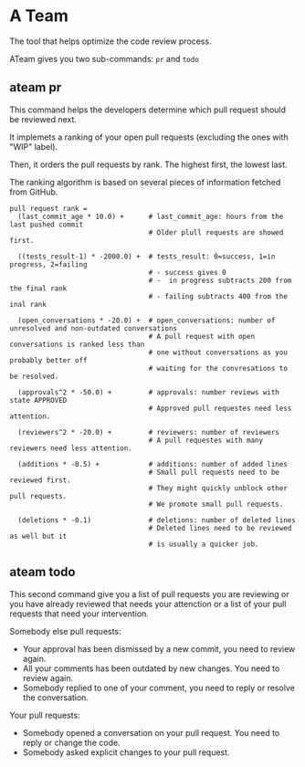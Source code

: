 # A Team

The tool that helps optimize the code review process.

ATeam gives you two sub-commands: `pr` and `todo`

## ateam pr

This command helps the developers determine which pull request should be reviewed next.

It implemets a ranking of your open pull requests (excluding the ones with "WIP" label).

Then, it orders the pull requests by rank. The highest first, the lowest last.

The ranking algorithm is based on several pieces of information fetched from GitHub.

```
pull request rank = 
  (last_commit_age * 10.0) +      # last_commit_age: hours from the last pushed commit
                                  # Older plull requests are showed first.

  ((tests_result-1) * -2000.0) +  # tests_result: 0=success, 1=in progress, 2=failing
                                  # - success gives 0
                                  # -  in progress subtracts 200 from the final rank
                                  # - failing subtracts 400 from the inal rank

  (open_conversations * -20.0) +  # open_conversations: number of unresolved and non-outdated conversations
                                  # A pull request with open conversations is ranked less than
                                  # one without conversations as you probably better off
                                  # waiting for the convresations to be resolved.

  (approvals^2 * -50.0) +         # approvals: number reviews with state APPROVED
                                  # Approved pull requestes need less attention.

  (reviewers^2 * -20.0) +         # reviewers: number of reviewers
                                  # A pull requestes with many reviewers need less attention.

  (additions * -0.5) +            # additions: number of added lines
                                  # Small pull requests need to be reviewed first.
                                  # They might quickly unblock other pull requests.
                                  # We promote small pull requests.

  (deletions * -0.1)              # deletions: number of deleted lines
                                  # Deleted lines need to be reviewed as well but it
                                  # is usually a quicker job.
```

## ateam todo

This second command give you a list of pull requests you are reviewing or you have already reviewed 
that needs your attenction or a list of your pull requests that need your intervention.

Somebody else pull requests:
  - Your approval has been dismissed by a new commit, you need to review again.
  - All your comments has been outdated by new changes. You need to review again.
  - Somebody replied to one of your comment, you need to reply or resolve the conversation.

Your pull requests:
  - Somebody opened a conversation on your pull request. You need to reply or change the code.
  - Somebody asked explicit changes to your pull request.
